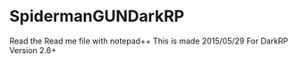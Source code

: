 # SpidermanGUNDarkRP
Read the Read me file with notepad++ This is made 2015/05/29 For DarkRP Version 2.6+
